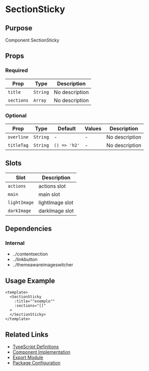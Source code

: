 # SectionSticky

## Purpose

Component SectionSticky

## Props

### Required

| Prop       | Type     | Description    |
| ---------- | -------- | -------------- |
| `title`    | `String` | No description |
| `sections` | `Array`  | No description |

### Optional

| Prop       | Type     | Default      | Values | Description    |
| ---------- | -------- | ------------ | ------ | -------------- |
| `overline` | `String` | -            | -      | No description |
| `titleTag` | `String` | `() => 'h2'` | -      | No description |

## Slots

| Slot         | Description     |
| ------------ | --------------- |
| `actions`    | actions slot    |
| `main`       | main slot       |
| `lightImage` | lightImage slot |
| `darkImage`  | darkImage slot  |

## Dependencies

### Internal

- ../contentsection
- ../linkbutton
- ../themeawareimageswitcher

## Usage Example

```vue
<template>
  <SectionSticky
    :title=""exemplo""
    :sections="[]"
  >
  </SectionSticky>
</template>
```

## Related Links

- [TypeScript Definitions](./SectionSticky.d.ts)
- [Component Implementation](./SectionSticky.vue)
- [Export Module](./sectionsticky.js)
- [Package Configuration](./package.json)

